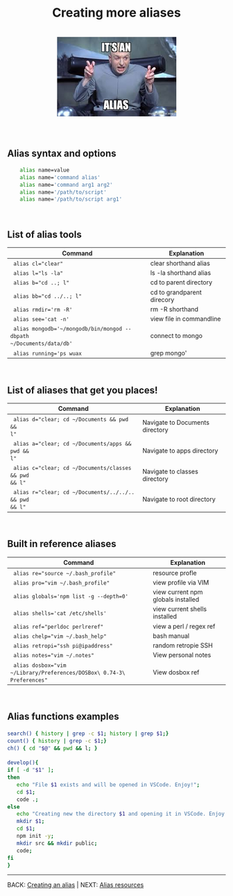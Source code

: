 <div align="center">
    <h1>Creating more aliases<h1> 
    <img alt="creating an alias" src="../assets/images/alias2.jpg"> 
</div> 

&nbsp;
## Alias syntax and options 
```zsh 
    alias name=value 
    alias name='command alias' 
    alias name='command arg1 arg2'
    alias name='/path/to/script' 
    alias name='/path/to/script arg1' 
```

&nbsp;
## List of alias tools
| Command | Explanation |
|---------|-------------|
| <code> alias cl="clear" </code> | clear shorthand alias |
| <code> alias l="ls -la"</code> | ls -la shorthand alias|
| <code> alias b="cd ..; l"</code> | cd to parent directory|
| <code> alias bb="cd ../..; l"</code> | cd to grandparent direcory|
| <code> alias rmdir='rm -R'</code> | rm -R shorthand |
| <code> alias see='cat -n'</code> | view file in commandline |
| <code> alias mongodb='~/mongodb/bin/mongod --dbpath ~/Documents/data/db'</code> | connect to mongo |
| <code> alias running='ps wuax | grep mongo'</code> | view current running mongodb's|

&nbsp;
## List of aliases that get you places!
| Command | Explanation |
|---------|-------------|
| <code> alias d="clear; cd ~/Documents && pwd && l"</code> | Navigate to Documents directory |
| <code> alias a="clear; cd ~/Documents/apps && pwd && l"</code> | Navigate to apps directory |
| <code> alias c="clear; cd ~/Documents/classes && pwd && l"</code> | Navigate to classes directory|
| <code> alias r="clear; cd ~/Documents/../../.. && pwd && l"</code> | Navigate to root directory |

&nbsp;
## Built in reference aliases
| Command | Explanation |
|---------|-------------|
| <code> alias re="source ~/.bash_profile"</code> | resource profle |
| <code> alias pro="vim ~/.bash_profile"</code> | view profile via VIM |
| <code> alias globals='npm list -g --depth=0'</code> |view current npm globals installed |
| <code> alias shells='cat /etc/shells'</code> | view current shells installed |
| <code> alias ref="perldoc perlreref"</code> | view a perl / regex ref|
| <code> alias chelp="vim ~/.bash_help"</code> | bash manual |
| <code> alias retropi="ssh pi@ipaddress"</code> | random retropie SSH |
| <code> alias notes="vim ~/.notes"</code> | View personal notes|
| <code> alias dosbox="vim ~/Library/Preferences/DOSBox\ 0.74-3\ Preferences"</code> | View dosbox ref|

&nbsp;
## Alias functions examples
```zsh
search() { history | grep -c $1; history | grep $1;}
count() { history | grep -c $1;}
ch() { cd "$@" && pwd && l; }

develop(){
if [ -d "$1" ];
then
   echo "File $1 exists and will be opened in VSCode. Enjoy!";
   cd $1;
   code .;
else
   echo "Creating new the directory $1 and opening it in VSCode. Enjoy!" >&2
   mkdir $1;
   cd $1;
   npm init -y;
   mkdir src && mkdir public;
   code;
fi
}

```

---

BACK: [Creating an alias](01_creating_an_alias.md) | 
NEXT: [Alias resources](03_resources)
